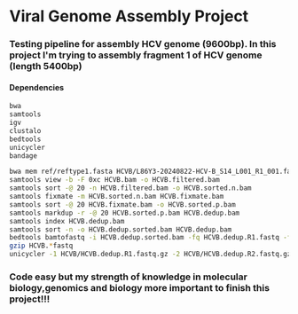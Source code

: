 # Viral Genome Assembly Project
### Testing pipeline for assembly HCV genome (9600bp). In this project I'm trying to assembly fragment 1 of HCV genome (length 5400bp)
#### Dependencies
```bash
bwa
samtools
igv
clustalo
bedtools
unicycler
bandage
```
```bash
bwa mem ref/reftype1.fasta HCVB/L86Y3-20240822-HCV-B_S14_L001_R1_001.fastq.gz HCVB/L86Y3-20240822-HCV-B_S14_L001_R2_001.fastq.gz | samtools view -h -b -o HCVB.bam
samtools view -b -F 0xc HCVB.bam -o HCVB.filtered.bam
samtools sort -@ 20 -n HCVB.filtered.bam -o HCVB.sorted.n.bam
samtools fixmate -m HCVB.sorted.n.bam HCVB.fixmate.bam
samtools sort -@ 20 HCVB.fixmate.bam -o HCVB.sorted.p.bam
samtools markdup -r -@ 20 HCVB.sorted.p.bam HCVB.dedup.bam
samtools index HCVB.dedup.bam 
samtools sort -n -o HCVB.dedup.sorted.bam HCVB.dedup.bam
bedtools bamtofastq -i HCVB.dedup.sorted.bam -fq HCVB.dedup.R1.fastq -fq2 HCVB.dedup.R2.fastq
gzip HCVB.*fastq
unicycler -1 HCVB/HCVB.dedup.R1.fastq.gz -2 HCVB/HCVB.dedup.R2.fastq.gz -l ref/reftype1.fasta -t 20 -o unicyclerhybird_HCVB --keep 3
```
### Code easy but my strength of knowledge in molecular biology,genomics and biology more important to finish this project!!!
